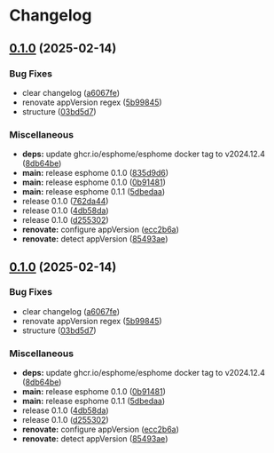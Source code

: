 # Changelog

## [0.1.0](https://github.com/JeffResc/charts/compare/esphome-v0.1.0...esphome-v0.1.0) (2025-02-14)


### Bug Fixes

* clear changelog ([a6067fe](https://github.com/JeffResc/charts/commit/a6067fec32e3b8caca4a80c5c8a0e180d26d4a8a))
* renovate appVersion regex ([5b99845](https://github.com/JeffResc/charts/commit/5b99845316a1da796a09b17161402a1a4e67495c))
* structure ([03bd5d7](https://github.com/JeffResc/charts/commit/03bd5d7e2e3a3c2d6ff00fd538830a136cef88ce))


### Miscellaneous

* **deps:** update ghcr.io/esphome/esphome docker tag to v2024.12.4 ([8db64be](https://github.com/JeffResc/charts/commit/8db64be18b4e436bd89b2f46440340c198d989dd))
* **main:** release esphome 0.1.0 ([835d9d6](https://github.com/JeffResc/charts/commit/835d9d66c6f3ccd0b848e42bda41a1e61792d2b1))
* **main:** release esphome 0.1.0 ([0b91481](https://github.com/JeffResc/charts/commit/0b91481ad27d888b20922487da9d18940bcdd6f9))
* **main:** release esphome 0.1.1 ([5dbedaa](https://github.com/JeffResc/charts/commit/5dbedaaeb9c008522e254fb6606b91c6df326c1d))
* release 0.1.0 ([762da44](https://github.com/JeffResc/charts/commit/762da44d0c15823893f1bc8ac8de56a3f7ee69c7))
* release 0.1.0 ([4db58da](https://github.com/JeffResc/charts/commit/4db58da5d13f007e05157800708aba07445c394d))
* release 0.1.0 ([d255302](https://github.com/JeffResc/charts/commit/d25530297f86d4c94d5d2eabc44ff0f227ff65b3))
* **renovate:** configure appVersion ([ecc2b6a](https://github.com/JeffResc/charts/commit/ecc2b6a97b7e3e72646c3f48db5dc0a94dcf54d6))
* **renovate:** detect appVersion ([85493ae](https://github.com/JeffResc/charts/commit/85493ae015393bc5ac742aad65e41013ed3ff47f))

## [0.1.0](https://github.com/JeffResc/charts/compare/esphome-v0.1.1...esphome-v0.1.0) (2025-02-14)


### Bug Fixes

* clear changelog ([a6067fe](https://github.com/JeffResc/charts/commit/a6067fec32e3b8caca4a80c5c8a0e180d26d4a8a))
* renovate appVersion regex ([5b99845](https://github.com/JeffResc/charts/commit/5b99845316a1da796a09b17161402a1a4e67495c))
* structure ([03bd5d7](https://github.com/JeffResc/charts/commit/03bd5d7e2e3a3c2d6ff00fd538830a136cef88ce))


### Miscellaneous

* **deps:** update ghcr.io/esphome/esphome docker tag to v2024.12.4 ([8db64be](https://github.com/JeffResc/charts/commit/8db64be18b4e436bd89b2f46440340c198d989dd))
* **main:** release esphome 0.1.0 ([0b91481](https://github.com/JeffResc/charts/commit/0b91481ad27d888b20922487da9d18940bcdd6f9))
* **main:** release esphome 0.1.1 ([5dbedaa](https://github.com/JeffResc/charts/commit/5dbedaaeb9c008522e254fb6606b91c6df326c1d))
* release 0.1.0 ([4db58da](https://github.com/JeffResc/charts/commit/4db58da5d13f007e05157800708aba07445c394d))
* release 0.1.0 ([d255302](https://github.com/JeffResc/charts/commit/d25530297f86d4c94d5d2eabc44ff0f227ff65b3))
* **renovate:** configure appVersion ([ecc2b6a](https://github.com/JeffResc/charts/commit/ecc2b6a97b7e3e72646c3f48db5dc0a94dcf54d6))
* **renovate:** detect appVersion ([85493ae](https://github.com/JeffResc/charts/commit/85493ae015393bc5ac742aad65e41013ed3ff47f))
